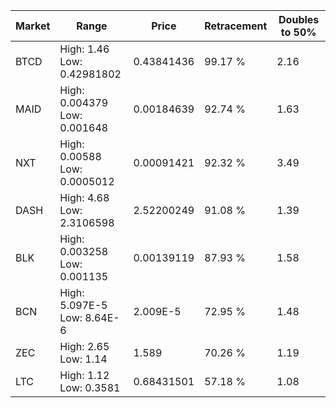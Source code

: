 | Market | Range | Price| Retracement | Doubles to 50% |
| --- | --- | --- | --- | --- |
| BTCD | High: 1.46<br />Low: 0.42981802 | 0.43841436 | 99.17 % | 2.16 |
| MAID | High: 0.004379<br />Low: 0.001648 | 0.00184639 | 92.74 % | 1.63 |
| NXT | High: 0.00588<br />Low: 0.0005012 | 0.00091421 | 92.32 % | 3.49 |
| DASH | High: 4.68<br />Low: 2.3106598 | 2.52200249 | 91.08 % | 1.39 |
| BLK | High: 0.003258<br />Low: 0.001135 | 0.00139119 | 87.93 % | 1.58 |
| BCN | High: 5.097E-5<br />Low: 8.64E-6 | 2.009E-5 | 72.95 % | 1.48 |
| ZEC | High: 2.65<br />Low: 1.14 | 1.589 | 70.26 % | 1.19 |
| LTC | High: 1.12<br />Low: 0.3581 | 0.68431501 | 57.18 % | 1.08 |
